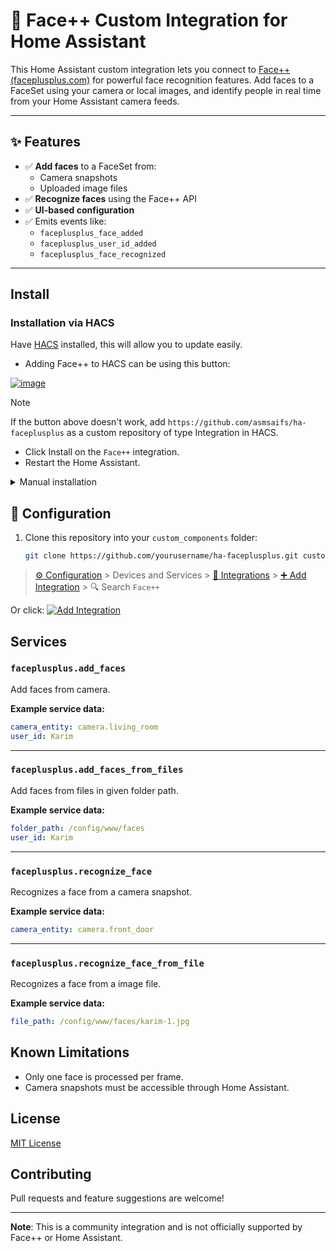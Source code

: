 # 🧠 Face++ Custom Integration for Home Assistant

This Home Assistant custom integration lets you connect to [Face++ (faceplusplus.com)](https://www.faceplusplus.com/) for powerful face recognition features. Add faces to a FaceSet using your camera or local images, and identify people in real time from your Home Assistant camera feeds.

---

## ✨ Features

- ✅ **Add faces** to a FaceSet from:
  - Camera snapshots
  - Uploaded image files
- ✅ **Recognize faces** using the Face++ API
- ✅ **UI-based configuration**
- ✅ Emits events like:
  - `faceplusplus_face_added`
  - `faceplusplus_user_id_added`
  - `faceplusplus_face_recognized`

---

## Install

### Installation via HACS

Have [HACS](https://hacs.xyz/) installed, this will allow you to update easily.

* Adding Face++ to HACS can be using this button:

[![image](https://my.home-assistant.io/badges/hacs_repository.svg)](https://my.home-assistant.io/redirect/hacs_repository/?owner=asmsaifs&repository=faceplusplus&category=integration)

> [!NOTE]
> If the button above doesn't work, add `https://github.com/asmsaifs/ha-faceplusplus` as a custom repository of type Integration in HACS.

* Click Install on the `Face++` integration.
* Restart the Home Assistant.

<details><summary>Manual installation</summary>
 
* Copy `faceplusplus`  folder from [latest release](https://github.com/asmsaifs/ha-faceplusplus/releases/latest) to [`custom_components` folder](https://developers.home-assistant.io/docs/creating_integration_file_structure/#where-home-assistant-looks-for-integrations) in your config directory.
* Restart the Home Assistant.
</details>


## 📁 Configuration

1. Clone this repository into your `custom_components` folder:
   ```bash
   git clone https://github.com/yourusername/ha-faceplusplus.git custom_components/faceplusplus

> [⚙️ Configuration](https://my.home-assistant.io/redirect/config) > Devices and Services > [🧩 Integrations](https://my.home-assistant.io/redirect/integrations) > [➕ Add Integration](https://my.home-assistant.io/redirect/config_flow_start?domain=faceplusplus) > 🔍 Search `Face++`

Or click: [![Add Integration](https://my.home-assistant.io/badges/config_flow_start.svg)](https://my.home-assistant.io/redirect/config_flow_start?domain=faceplusplus)


## Services

### `faceplusplus.add_faces`

Add faces from camera.

**Example service data:**
```yaml
camera_entity: camera.living_room
user_id: Karim
```

---

### `faceplusplus.add_faces_from_files`

Add faces from files in given folder path.

**Example service data:**
```yaml
folder_path: /config/www/faces
user_id: Karim
```

---

### `faceplusplus.recognize_face`

Recognizes a face from a camera snapshot.

**Example service data:**
```yaml
camera_entity: camera.front_door
```

---

### `faceplusplus.recognize_face_from_file`

Recognizes a face from a image file.

**Example service data:**
```yaml
file_path: /config/www/faces/karim-1.jpg
```

## Known Limitations

- Only one face is processed per frame.
- Camera snapshots must be accessible through Home Assistant.

## License

[MIT License](LICENSE)

## Contributing

Pull requests and feature suggestions are welcome!

---

**Note**: This is a community integration and is not officially supported by Face++ or Home Assistant.
